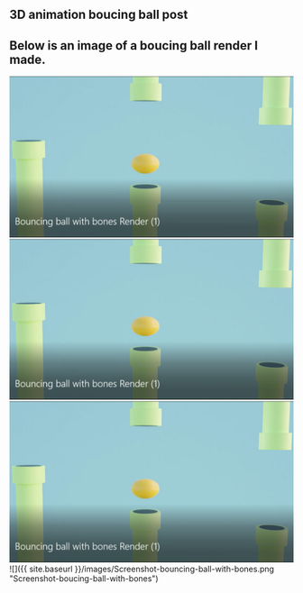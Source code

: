 3D animation boucing ball post
---
Below is an image of a boucing ball render I made.
---
![](Screenshot-bouncing-ball-with-bones.png)
<img src="Screenshot-bouncing-ball-with-bones.png" height="auto" width="auto">
<img src="/_posts/Screenshot-bouncing-ball-with-bones.png" height="auto" width="auto">
![]({{ site.baseurl }}/images/Screenshot-bouncing-ball-with-bones.png "Screenshot-boucing-ball-with-bones")
